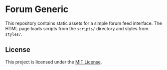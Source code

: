 # Forum Generic

This repository contains static assets for a simple forum feed interface. The HTML
page loads scripts from the `scripts/` directory and styles from `styles/`.

## License

This project is licensed under the [MIT License](LICENSE).
